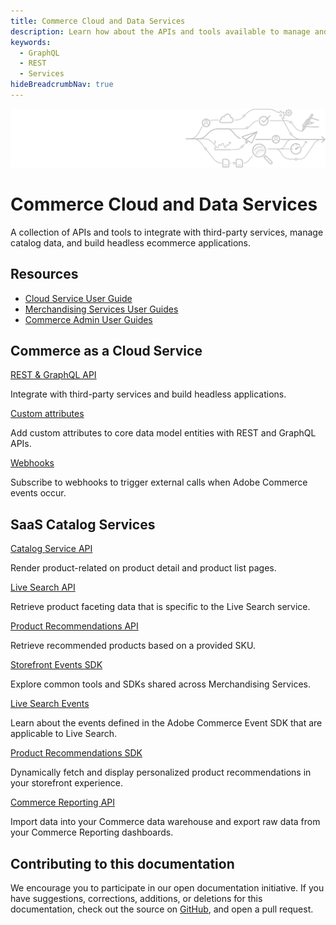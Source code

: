 ```yaml
---
title: Commerce Cloud and Data Services
description: Learn how about the APIs and tools available to manage and use commerce catalog and event data programmatically.
keywords:
  - GraphQL
  - REST
  - Services
hideBreadcrumbNav: true
---
```


<Hero slots="image, heading, text"/>

![Commerce Cloud and Data Services](_images/pipeline-illustration.png)

# Commerce Cloud and Data Services

A collection of APIs and tools to integrate with third-party services, manage catalog data, and build headless ecommerce applications.

<Resources slots="heading, links"/>

## Resources

*  [Cloud Service User Guide](https://experienceleague.adobe.com/en/docs/commerce/cloud-service/overview)
*  [Merchandising Services User Guides](https://experienceleague.adobe.com/en/docs/commerce/user-guides/home)
*  [Commerce Admin User Guides](https://experienceleague.adobe.com/en/docs/commerce-admin/user-guides/home)

<DiscoverBlock slots="heading, link, text"/>

## Commerce as a Cloud Service

[REST & GraphQL API](cloud/guides/index.md)

Integrate with third-party services and build headless applications.

<DiscoverBlock slots="link, text"/>

[Custom attributes](cloud/guides/custom-attributes.md)

Add custom attributes to core data model entities with REST and GraphQL APIs.

<DiscoverBlock slots="link, text"/>

[Webhooks](cloud/guides/rest/webhooks.md)

Subscribe to webhooks to trigger external calls when Adobe Commerce events occur.

<DiscoverBlock slots="heading, link, text"/>

## SaaS Catalog Services

[Catalog Service API](graphql/catalog-service/)

Render product-related on product detail and product list pages.

<DiscoverBlock slots="link, text"/>

[Live Search API](graphql/live-search/)

Retrieve product faceting data that is specific to the Live Search service.

<DiscoverBlock slots="link, text"/>

[Product Recommendations API](graphql/recommendations/)

Retrieve recommended products based on a provided SKU.

<DiscoverBlock slots="link, text"/>

[Storefront Events SDK](shared-services/storefront-events/)

Explore common tools and SDKs shared across Merchandising Services.

<DiscoverBlock slots="link, text"/>

[Live Search Events](live-search/)

Learn about the events defined in the Adobe Commerce Event SDK that are applicable to Live Search.

<DiscoverBlock slots="link, text"/>

[Product Recommendations SDK](product-recommendations/)

Dynamically fetch and display personalized product recommendations in your storefront experience.

<DiscoverBlock slots="link, text"/>

[Commerce Reporting API](reporting/)

Import data into your Commerce data warehouse and export raw data from your Commerce Reporting dashboards.

## Contributing to this documentation

We encourage you to participate in our open documentation initiative. If you have suggestions, corrections, additions, or deletions for this documentation, check out the source on [GitHub](https://github.com/adobedocs/commerce-services), and open a pull request.
